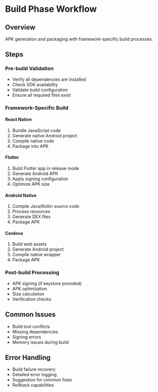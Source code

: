# Build Phase Workflow

## Overview
APK generation and packaging with framework-specific build processes.

## Steps

### Pre-build Validation
- Verify all dependencies are installed
- Check SDK availability
- Validate build configuration
- Ensure all required files exist

### Framework-Specific Build

#### React Native
1. Bundle JavaScript code
2. Generate native Android project
3. Compile native code
4. Package into APK

#### Flutter
1. Build Flutter app in release mode
2. Generate Android APK
3. Apply signing configuration
4. Optimize APK size

#### Android Native
1. Compile Java/Kotlin source code
2. Process resources
3. Generate DEX files
4. Package APK

#### Cordova
1. Build web assets
2. Generate Android project
3. Compile native wrapper
4. Package APK

### Post-build Processing
- APK signing (if keystore provided)
- APK optimization
- Size calculation
- Verification checks

## Common Issues
- Build tool conflicts
- Missing dependencies
- Signing errors
- Memory issues during build

## Error Handling
- Build failure recovery
- Detailed error logging
- Suggestion for common fixes
- Rollback capabilities